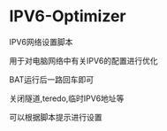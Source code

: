 # IPV6-Optimizer
IPV6网络设置脚本

用于对电脑网络中有关IPV6的配置进行优化

BAT运行后一路回车即可

关闭隧道,teredo,临时IPV6地址等

可以根据脚本提示进行设置
